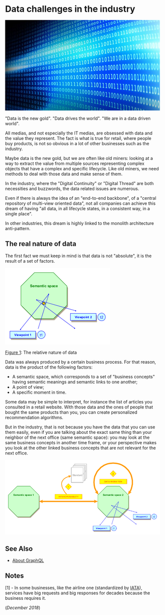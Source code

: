 # Data challenges in the industry

![Data](../images/data.jpg) 

"Data is the new gold". "Data drives the world". "We are in a data driven world".

All medias, and not especially the IT medias, are obsessed with data and the value they represent. The fact is what is true for retail, where people buy products, is not so obvious in a lot of other businesses such as the industry.

Maybe data is the new gold, but we are often like old miners: looking at a way to extract the value from multiple sources representing complex objects that have a complex and specific lifecycle. Like old miners, we need methods to deal with those data and make sense of them.

In the industry, where the "Digital Continuity" or "Digital Thread" are both necessities and buzzwords, the data related issues are numerous.

Even if there is always the idea of an "end-to-end backbone", of a "central repository of multi-view oriented data", not all companies can achieve this dream of having "all data, in all lifecycle states, in a consistent way, in a single place".

In other industries, this dream is highly linked to the monolith architecture anti-pattern.

## The real nature of data

The first fact we must keep in mind is that data is not "absolute", it is the result of a set of factors.

![The relative nature of data](../yed/industry-data.png)

<u>Figure 1</u>: The relative nature of data

Data was always produced by a certain business process. For that reason, data is the product of the following factors:

  * A semantic space, which corresponds to a set of "business concepts" having semantic meanings and semantic links to one another;
  * A point of view;
  * A specific moment in time.

Some data may be simple to interpret, for instance the list of articles you consulted in a retail website. With those data and the ones of people that bought the same products than you, you can create personalized recommendation algorithms.

But in the industry, that is not because you have the data that you can use them easily, even if you are talking about the exact same thing than your neighbor of the next office (same semantic space): you may look at the same business concepts in another time frame, or your perspective makes you look at the other linked business concepts that are not relevant for the next office.


![The challenges of industry data](../yed/industry-data2.png) 


## See Also

 * [About GraphQL](graphql-web-services.md)

## Notes

[1] - In some businesses, like the airline one (standardized by [IATA](https://www.iata.org)), services have big requests and big responses for decades because the business requires it.

(*December 2018*)


